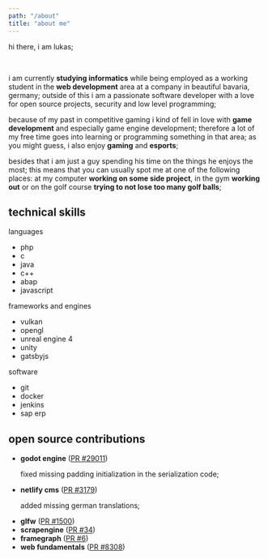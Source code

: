 ```yaml
---
path: "/about"
title: "about me"
---
```


<section>
    <p>hi there, i am lukas;</p>
    <br>
    <p>
    i am currently <strong>studying informatics</strong> while being employed as a working student in the <strong>web development</strong> area at a company in beautiful bavaria, germany; outside of this i am a passionate software developer with a love for open source projects, security and low level programming;
    </p>
    <p>
    because of my past in competitive gaming i kind of fell in love with <strong>game development</strong> and especially game engine development; therefore a lot of my free time goes into learning or programming something in that area; as you might guess, i also enjoy <strong>gaming</strong> and <strong>esports</strong>;
    </p>
    <p>
    besides that i am just a guy spending his time on the things he enjoys the most; this means that you can usually spot me at one of the following places: at my computer <strong>working on some side project</strong>, in the gym <strong>working out</strong> or on the golf course <strong>trying to not lose too many golf balls</strong>;
    </p>
</section>

<section>
    <h2>technical skills</h2>
    <p>languages</p>
    <ul>
        <li>php</li>
        <li>c</li>
        <li>java</li>
        <li>c++</li>
        <li>abap</li>
        <li>javascript</li>
    </ul>
    <p>frameworks and engines</p>
    <ul>
        <li>vulkan</li>
        <li>opengl</li>
        <li>unreal engine 4</li>
        <li>unity</li>
        <li>gatsbyjs</li>
    </ul>
    <p>software</p>
    <ul>
        <li>git</li>
        <li>docker</li>
        <li>jenkins</li>
        <li>sap erp</li>
    </ul>
</section>

<section>
    <h2>open source contributions</h2>
    <ul>
        <li>
        <strong>godot engine</strong> (<a href="https://github.com/godotengine/godot/pull/29011" rel="noopener noreferrer" target="_blank">PR #29011</a>)
        <p>fixed missing padding initialization in the serialization code;</p>
        </li>
        <li>
        <strong>netlify cms</strong> (<a href="https://github.com/netlify/netlify-cms/pull/3179" rel="noopener noreferrer" target="_blank">PR #3179</a>)
        <p>added missing german translations;</p>
        </li>
        <li><strong>glfw</strong> (<a href="https://github.com/glfw/glfw/pull/1500" rel="noopener noreferrer" target="_blank">PR #1500</a>)</li>
        <li><strong>scrapengine</strong> (<a href="https://github.com/ScrappyCocco/ScrapEngine/pull/34" rel="noopener noreferrer" target="_blank">PR #34</a>)</li>
        <li><strong>framegraph</strong> (<a href="https://github.com/azhirnov/FrameGraph/pull/6" rel="noopener noreferrer" target="_blank">PR #6</a>)</li>
        <li><strong>web fundamentals</strong> (<a href="https://github.com/google/WebFundamentals/pull/8308" rel="noopener noreferrer" target="_blank">PR  #8308</a>)</li>
    </ul>
</section>
